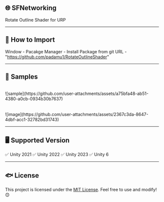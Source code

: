 ## 🌐 SFNetworking

Rotate Outline Shader for URP

---

## 📌 How to Import

Window - Pacakge Manager - Install Package from git URL - "https://github.com/padamu1/RotateOutlineShader"

---

## 📌 Samples

<br/>
![sample](https://github.com/user-attachments/assets/a75bfa48-ab51-4380-a0cb-0934b30b7637)
<br/>
<br/>
<br/>
![image](https://github.com/user-attachments/assets/2367c3da-8647-4dbf-acc1-32782bd31743)
<br/>

---

## 🖥️ Supported Version

✅ Unity 2021
✅ Unity 2022
✅ Unity 2023
✅ Unity 6

---

## 🐟 License  
This project is licensed under the [MIT License](LICENSE). Feel free to use and modify! 😊  


